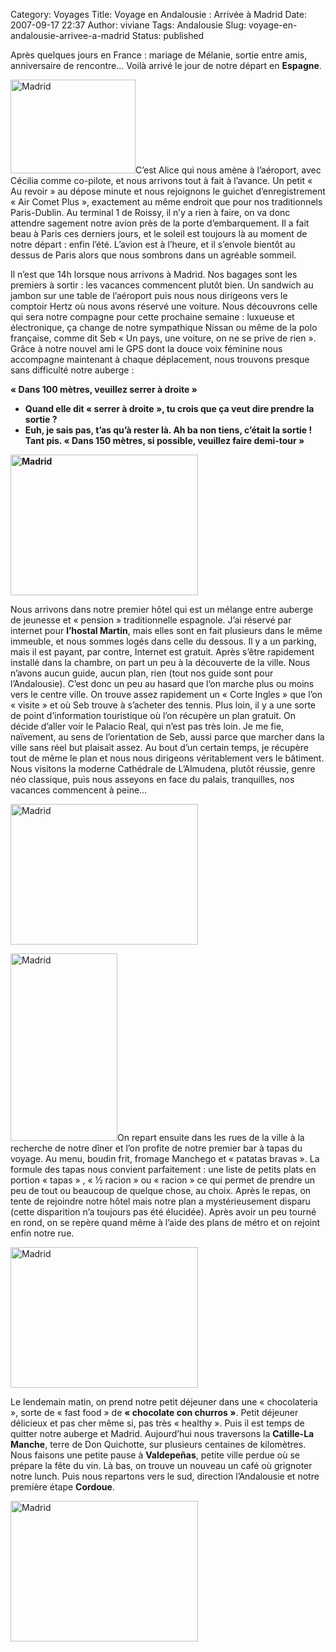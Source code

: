 Category: Voyages
Title: Voyage en Andalousie : Arrivée à Madrid
Date: 2007-09-17 22:37
Author: viviane
Tags: Andalousie
Slug: voyage-en-andalousie-arrivee-a-madrid
Status: published

Après quelques jours en France : mariage de Mélanie, sortie entre amis, anniversaire de rencontre… Voilà arrivé le jour de notre départ en <strong>Espagne</strong>.

<img class="alignleft size-full wp-image-309" title="Madrid" src="http://www.viviane-voyages.com/wp-content/uploads/2007/09/15.jpg" alt="Madrid" width="200" height="150" />C’est Alice qui nous amène à l’aéroport, avec Cécilia comme co-pilote, et nous arrivons tout à fait à l’avance. Un petit « Au revoir » au dépose minute et nous rejoignons le guichet d’enregistrement « Air Comet Plus », exactement au même endroit que pour nos traditionnels Paris-Dublin. Au terminal 1 de Roissy, il n’y a rien à faire, on va donc attendre sagement notre avion près de la porte d’embarquement. Il a fait beau à Paris ces derniers jours, et le soleil est toujours là au moment de notre départ : enfin l’été. L’avion est à l’heure, et il s’envole bientôt au dessus de Paris alors que nous sombrons dans un agréable sommeil.

Il n’est que 14h lorsque nous arrivons à Madrid. Nos bagages sont les premiers à sortir : les vacances commencent plutôt bien. Un sandwich au jambon sur une table de l’aéroport puis nous nous dirigeons vers le comptoir Hertz où nous avons réservé une voiture. Nous découvrons celle qui sera notre compagne pour cette prochaine semaine : luxueuse et électronique, ça change de notre sympathique Nissan ou même de la polo française, comme dit Seb « Un pays, une voiture, on ne se prive de rien ». Grâce à notre nouvel ami le GPS dont la douce voix féminine nous accompagne maintenant à chaque déplacement, nous trouvons presque sans difficulté notre auberge :

<strong>« Dans 100 mètres, veuillez serrer à droite »
-	Quand elle dit « serrer à droite », tu crois que ça veut dire prendre la sortie ?
-	Euh, je sais pas, t’as qu’à rester là. Ah ba non tiens, c’était la sortie ! Tant pis.
« Dans 150 mètres, si possible, veuillez faire demi-tour »</strong>

<strong><img class="aligncenter size-full wp-image-310" title="Madrid" src="http://www.viviane-voyages.com/wp-content/uploads/2007/09/21.jpg" alt="Madrid" width="300" height="225" /></strong>

Nous arrivons dans notre premier hôtel qui est un mélange entre auberge de jeunesse et « pension » traditionnelle espagnole. J’ai réservé par internet pour <strong>l’hostal Martin</strong>, mais elles sont en fait plusieurs dans le même immeuble, et nous sommes logés dans celle du dessous. Il y a un parking, mais il est payant, par contre, Internet est gratuit. Après s’être rapidement installé dans la chambre, on part un peu à la découverte de la ville. Nous n’avons aucun guide, aucun plan, rien (tout nos guide sont pour l’Andalousie). C’est donc un peu au hasard que l’on marche plus ou moins vers le centre ville. On trouve assez rapidement un « Corte Ingles » que l’on « visite » et où Seb trouve à s’acheter des tennis. Plus loin, il y a une sorte de point d’information touristique où l’on récupère un plan gratuit. On décide d’aller voir le Palacio Real, qui n’est pas très loin. Je me fie, naïvement, au sens de l’orientation de Seb, aussi parce que marcher dans la ville sans réel but plaisait assez. Au bout d’un certain temps, je récupère tout de même le plan et nous nous dirigeons véritablement vers le bâtiment. Nous visitons la moderne Cathédrale de L’Almudena, plutôt réussie, genre néo classique, puis nous asseyons en face du palais, tranquilles, nos vacances commencent à peine…

<img class="aligncenter size-full wp-image-311" title="Madrid" src="http://www.viviane-voyages.com/wp-content/uploads/2007/09/31.jpg" alt="Madrid" width="300" height="225" />

<img class="alignleft size-medium wp-image-312" title="Madrid" src="http://www.viviane-voyages.com/wp-content/uploads/2007/09/41-171x300.jpg" alt="Madrid" width="171" height="300" />On repart ensuite dans les rues de la ville à la recherche de notre dîner et l’on profite de notre premier bar à tapas du voyage. Au menu, boudin frit, fromage Manchego et « patatas bravas ». La formule des tapas nous convient parfaitement : une liste de petits plats en portion « tapas » , « ½ racion » ou « racion » ce qui permet de prendre un peu de tout ou beaucoup de quelque chose, au choix. Après le repas, on tente de rejoindre notre hôtel mais notre plan a mystérieusement disparu (cette disparition n’a toujours pas été élucidée). Après avoir un peu tourné en rond, on se repère quand même à l’aide des plans de métro et on rejoint enfin notre rue.

<img class="aligncenter size-full wp-image-314" title="Madrid" src="http://www.viviane-voyages.com/wp-content/uploads/2007/09/51.jpg" alt="Madrid" width="300" height="225" />

Le lendemain matin, on prend notre petit déjeuner dans une « chocolateria », sorte de « fast food » de <strong>« chocolate con churros »</strong>. Petit déjeuner délicieux et pas cher même si, pas très « healthy ». Puis il est temps de quitter notre auberge et Madrid. Aujourd’hui nous traversons la <strong>Catille-La Manche</strong>, terre de Don Quichotte, sur plusieurs centaines de kilomètres. Nous faisons une petite pause à <strong>Valdepeñas</strong>, petite ville perdue où se prépare la fête du vin. Là bas, on trouve un nouveau un café où grignoter notre lunch. Puis nous repartons vers le sud, direction l’Andalousie et notre première étape <strong>Cordoue</strong>.

<img class="aligncenter size-full wp-image-315" title="Madrid" src="http://www.viviane-voyages.com/wp-content/uploads/2007/09/61.jpg" alt="Madrid" width="300" height="225" />